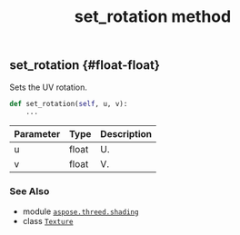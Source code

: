 ﻿---
title: set_rotation method
second_title: Aspose.3D for Python via .NET API References
description: 
type: docs
weight: 60
url: /aspose.threed.shading/texture/set_rotation/
is_root: false
---

## set_rotation {#float-float}

Sets the UV rotation.



```python
def set_rotation(self, u, v):
    ...
```


| Parameter | Type | Description |
| :- | :- | :- |
| u | float | U. |
| v | float | V. |



### See Also
* module [`aspose.threed.shading`](../../)
* class [`Texture`](/3d/python-net/aspose.threed.shading/texture)
